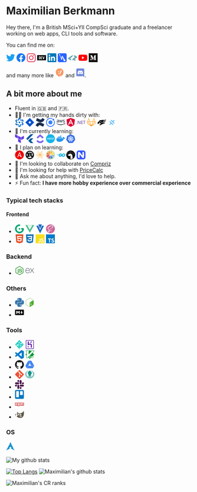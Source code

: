 # Maximilian Berkmann

Hey there, I'm a British MSci+YII CompSci graduate and a freelancer working on web apps, CLI tools and software.

You can find me on:
<p>
  <a href="https://twitter.com/Berkmann18"><img src="https://github.com/Berkmann18/Berkmann18/blob/master/assets/twitter.svg" width="24px" alt="Twitter"></a>
  <a href="https://www.facebook.com/maxkberkmann"><img src="https://github.com/Berkmann18/Berkmann18/blob/master/assets/facebook.svg" width="24px" alt="Facebook"></a>
  <a href="https://www.instagram.com/Berkmann18"><img src="https://github.com/Berkmann18/Berkmann18/blob/master/assets/instagram.svg" width="24px" alt="Instagram"></a>
  <a href="https://dev.to/berkmann18"><img src="https://github.com/Berkmann18/Berkmann18/blob/master/assets/dev-dot-to.svg" width="24px" alt="DEV.to"></a>
  <a href="https://www.linkedin.com/in/mberkmann"><img src="https://github.com/Berkmann18/Berkmann18/blob/master/assets/linkedin.svg" width="24px" alt="Linkedin"></a>
  <a href="https://hashnode.com/@berkmann18"><img src="https://github.com/Berkmann18/Berkmann18/blob/master/assets/hashnode.svg" width="24px" alt="Hashnode"></a>
  <a href="https://profile.codersrank.io/user/berkmann18/"><img src="https://github.com/Berkmann18/Berkmann18/blob/master/assets/codersrank.svg" width="24px" alt="CodersRank"></a>
  <a href="https://www.youtube.com/channel/UCrNauxRnXHOa-VZWwXSJMfA?view_as=subscriber"><img src="https://github.com/Berkmann18/Berkmann18/blob/master/assets/youtube.svg" width="24px" alt="YouTube"></a>
  <a href="https://medium.com/@B.Max"><img src="https://github.com/Berkmann18/Berkmann18/blob/master/assets/medium.svg" width="24px" alt="Medium"></a>
</p>
<p>and many more like <img src="https://github.com/Berkmann18/Berkmann18/blob/master/assets/devrant.svg" width="24px" alt="DevRant"> and <img src="https://github.com/Berkmann18/Berkmann18/blob/master/assets/discord.svg" width="24px" alt="Discord">.</p>

## A bit more about me
<ul>
  <li>Fluent in 🇬🇧 and 🇫🇷.</li>
  <li>
    👨‍💻 I'm getting my hands dirty with:<br>
    <img src="https://github.com/Berkmann18/Berkmann18/blob/master/assets/quasar.svg" width="24px" alt="Quasar">
    <img src="https://github.com/Berkmann18/Berkmann18/blob/master/assets/jirasoftware.svg" width="24px" alt="Jira Software">
    <img src="https://github.com/Berkmann18/Berkmann18/blob/master/assets/confluence.svg" width="24px" alt="Confluence">
    <img src="https://github.com/Berkmann18/Berkmann18/blob/master/assets/ionic.svg" width="24px" alt="Ionic">
    <img src="https://github.com/Berkmann18/Berkmann18/blob/master/assets/aws.svg" width="24px" alt="AWS">
    <img src="https://github.com/Berkmann18/Berkmann18/blob/master/assets/angular.svg" width="24px" alt="Angular">
    <img src="https://github.com/Berkmann18/Berkmann18/blob/master/assets/dot-net.svg" width="24px" alt=".NET Core">
    <img src="https://github.com/Berkmann18/Berkmann18/blob/master/assets/gitlab.svg" width="24px" alt="GitLab">
    <img src="https://github.com/Berkmann18/Berkmann18/blob/master/assets/fastify.svg" width="24px" alt="Fastify">
    <img src="https://github.com/Berkmann18/Berkmann18/blob/master/assets/capacitor.svg" width="24px" alt="Capacitor">
  </li>
  <li>
    🌱 I'm currently learning:<br>
    <img src="https://github.com/Berkmann18/Berkmann18/blob/master/assets/terraform.svg" width="24px" alt="Terraform">
    <img src="https://github.com/Berkmann18/Berkmann18/blob/master/assets/flutter.svg" width="24px" alt="Flutter">
    <img src="https://github.com/Berkmann18/Berkmann18/blob/master/assets/clickup.svg" width="24px" alt="ClickUp">
    <img src="https://github.com/Berkmann18/Berkmann18/blob/master/assets/xero.svg" width="24px" alt="Xero">
    <img src="https://github.com/Berkmann18/Berkmann18/blob/master/assets/docker.svg" width="24px" alt="Docker">
    <img src="https://github.com/Berkmann18/Berkmann18/blob/master/assets/kubernetes.svg" width="24px" alt="K8s">
  </li>
  <li>
    🌱 I plan on learning:<br>
    <img src="https://github.com/Berkmann18/Berkmann18/blob/master/assets/ansible.svg" width="24px" alt="Ansible">
    <img src="https://github.com/Berkmann18/Berkmann18/blob/master/assets/rust.svg" width="24px" alt="Rust">
    <a href="https://github.com/neutralinojs/neutralinojs"><img src="https://github.com/Berkmann18/Berkmann18/blob/master/assets/neutralinojs.svg" width="24px" alt="Neutralino"></a>
    <img src="https://github.com/Berkmann18/Berkmann18/blob/master/assets/juce.svg" width="24px" alt="Juce">
    <img src="https://github.com/Berkmann18/Berkmann18/blob/master/assets/go.svg" width="24px" alt="Go">
    <img src="https://github.com/Berkmann18/Berkmann18/blob/master/assets/deno.svg" width="24px" alt="Deno">
    <img src="https://github.com/Berkmann18/Berkmann18/blob/master/assets/nativescript.svg" width="24px" alt="NativeScript">
  </li>
  <li>
    👯 I'm looking to collaborate on <a href="https://github.com/Berkmann18/Compriz">Compriz</a>
  </li>
  <li>
    🤝 I'm looking for help with <a href="https://github.com/Berkmann18/price-calc">PriceCalc</a>
  </li>
  <li>
    💬 Ask me about anything, I'd love to help.
    <!-- Especially Vue.js, Gridsome, speedcubing, application type decision -->
  </li>
  <!-- <li>
    📝 I often write articles on <a href="https://medium.com/@B.Max">https://medium.com/@B.Max</a>
  </li> -->
  <li>⚡ Fun fact: <strong>I have more hobby experience over commercial experience</strong></li>
</ul>
<!-- - 🔭 I'm currently working on [MBerkmann](https://github.com/Berkmann18/mberkmann) -->

### Typical tech stacks
#### Frontend
- <img src="https://github.com/Berkmann18/Berkmann18/blob/master/assets/gridsome.svg" width="24px" alt="Gridsome"> <img src="https://github.com/Berkmann18/Berkmann18/blob/master/assets/vue-dot-js.svg" width="24px" alt="Vue.js"> <img src="https://github.com/Berkmann18/Berkmann18/blob/master/assets/vuetify.svg" width="24px" alt="Vuetify"> <img src="https://github.com/Berkmann18/Berkmann18/blob/master/assets/sass.svg" width="24px" alt="SCSS">
- <img src="https://github.com/Berkmann18/Berkmann18/blob/master/assets/html5.svg" width="24px" alt="HTML5"> <img src="https://github.com/Berkmann18/Berkmann18/blob/master/assets/css3.svg" width="24px" alt="CSS3"> <img src="https://github.com/Berkmann18/Berkmann18/blob/master/assets/javascript.svg" width="24px" alt="JS"> <img src="https://github.com/Berkmann18/Berkmann18/blob/master/assets/typescript.svg" width="24px" alt="TS">

### Backend
- <img src="https://github.com/Berkmann18/Berkmann18/blob/master/assets/node-dot-js.svg" width="24px" alt="Node.js"> <img src="https://github.com/Berkmann18/Berkmann18/blob/master/assets/express.svg" width="24px" alt="Express.js">


### Others
- <img src="https://github.com/Berkmann18/Berkmann18/blob/master/assets/python.svg" width="24px" alt="Python"> <img src="https://github.com/Berkmann18/Berkmann18/blob/master/assets/gnubash.svg" width="24px" alt="Bash">
- <img src="https://github.com/Berkmann18/Berkmann18/blob/master/assets/markdown.svg" width="24px" alt="Markdown">

### Tools
- <img src="https://github.com/Berkmann18/Berkmann18/blob/master/assets/netlify.svg" width="24px" alt="Netlify"> <img src="https://github.com/Berkmann18/Berkmann18/blob/master/assets/heroku.svg" width="24px" alt="Heroku">
- <img src="https://github.com/Berkmann18/Berkmann18/blob/master/assets/visualstudiocode.svg" width="24px" alt="VSCode"> <img src="https://github.com/Berkmann18/Berkmann18/blob/master/assets/vim.svg" width="24px" alt="Vim">
- <img src="https://github.com/Berkmann18/Berkmann18/blob/master/assets/github.svg" width="24px" alt="GitHub"> <img src="https://github.com/Berkmann18/Berkmann18/blob/master/assets/googledrive.svg" width="24px" alt="Google Drive">
- <img src="https://github.com/Berkmann18/Berkmann18/blob/master/assets/git.svg" width="24px" alt="Git"> <img src="https://github.com/Berkmann18/Berkmann18/blob/master/assets/gitkraken.svg" width="24px" alt="GitKraken">
- <img src="https://github.com/Berkmann18/Berkmann18/blob/master/assets/slack.svg" width="24px" alt="Slack">
- <img src="https://github.com/Berkmann18/Berkmann18/blob/master/assets/trello.svg" width="24px" alt="Trello">
- <img src="https://github.com/Berkmann18/Berkmann18/blob/master/assets/npm.svg" width="24px" alt="NPM">
- <img src="https://github.com/Berkmann18/Berkmann18/blob/master/assets/gimp.svg" width="24px" alt="GIMP">
### OS
<img src="https://github.com/Berkmann18/Berkmann18/blob/master/assets/archlinux.svg" width="24px" alt="ArchLinux">

![My github stats](https://github-readme-stats.vercel.app/api?username=Berkmann18&show_icons=true&hide_border=true&theme=tokyonight)

[![Top Langs](https://github-readme-stats.vercel.app/api/top-langs/?username=Berkmann18)](https://github.com/anuraghazra/github-readme-stats)
![Maximilian's github stats](https://cr-skills-chart-widget.azurewebsites.net/api/api?username=Berkmann18&width=820&tooltip=true&active-skills="HTML,%20CSS,%20JSON,%20JavaScript,%20Python,%20SCSS,%20Shell,%20TypeScript,%20Vue,%20Jupyter%20Notebook,%20Dockerfile,%20Batchfile,%20C#,%20Java,Dart")
<!-- https://docs.codersrank.io/widgets/skills-chart-widget/ -->
![Maximilian's CR ranks](https://cr-ss-service.azurewebsites.net/api/ScreenShot?widget=summary&username=Berkmann18&show-avatar=false)